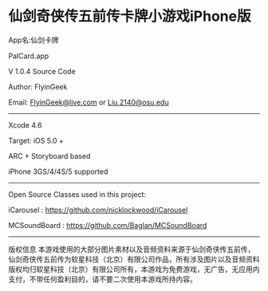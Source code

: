 仙剑奇侠传五前传卡牌小游戏iPhone版
================================

App名:仙剑卡牌

PalCard.app

V 1.0.4 Source Code

Author: FlyinGeek

Email: FlyinGeek@live.com or Liu.2140@osu.edu

--------------------------------

Xcode 4.6

Target: iOS 5.0 +

ARC + Storyboard based

iPhone 3GS/4/4S/5 supported

--------------------------------

Open Source Classes used in this project:

iCarousel : https://github.com/nicklockwood/iCarousel

MCSoundBoard : https://github.com/Baglan/MCSoundBoard

--------------------------------

版权信息
本游戏使用的大部分图片素材以及音频资料来源于仙剑奇侠传五前传，仙剑奇侠传五前传为软星科技（北京）有限公司作品，所有涉及图片以及音频资料版权均归软星科技（北京）有限公司所有，本游戏为免费游戏，无广告，无应用内支付，不带任何盈利目的，请不要二次使用本游戏所持内容。
